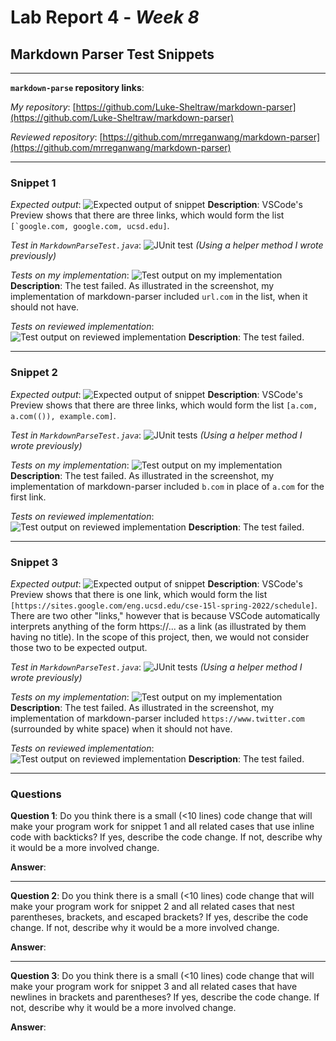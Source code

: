# Lab Report 4 - _Week 8_
## Markdown Parser Test Snippets

***

**`markdown-parse` repository links**:

*My repository*: [https://github.com/Luke-Sheltraw/markdown-parser](https://github.com/Luke-Sheltraw/markdown-parser)

*Reviewed repository*: [https://github.com/mrreganwang/markdown-parser](https://github.com/mrreganwang/markdown-parser)

***

### **Snippet 1**

*Expected output*:
![Expected output of snippet](images/snippet1expectedoutput.png)
**Description**: VSCode's Preview shows that there are three links, which would form the list ``[`google.com, google.com, ucsd.edu]``.

*Test in `MarkdownParseTest.java`*:
![JUnit test](images/snippet1test.png)
*(Using a helper method I wrote previously)*

*Tests on my implementation*:
![Test output on my implementation](images/snippet1mytest.png)
**Description**: The test failed. As illustrated in the screenshot, my implementation of markdown-parser included `url.com` in the list, when it should not have. 

*Tests on reviewed implementation*:
![Test output on reviewed implementation](images/snippet1theirtest.png)
**Description**: The test failed. 

***

### **Snippet 2**

*Expected output*:
![Expected output of snippet](images/snippet2expectedoutput.png)
**Description**: VSCode's Preview shows that there are three links, which would form the list ``[a.com, a.com(()), example.com]``.

*Test in `MarkdownParseTest.java`*:
![JUnit tests](images/snippet2test.png)
*(Using a helper method I wrote previously)*

*Tests on my implementation*:
![Test output on my implementation](images/snippet2mytest.png)
**Description**: The test failed. As illustrated in the screenshot, my implementation of markdown-parser included `b.com` in place of `a.com` for the first link.

*Tests on reviewed implementation*:
![Test output on reviewed implementation](images/snippet2theirtest.png)
**Description**: The test failed.

***

### **Snippet 3**

*Expected output*:
![Expected output of snippet](images/snippet3expectedoutput.png)
**Description**: VSCode's Preview shows that there is one link, which would form the list ``[https://sites.google.com/eng.ucsd.edu/cse-15l-spring-2022/schedule]``. There are two other "links," however that is because VSCode automatically interprets anything of the form https://... as a link (as illustrated by them having no title). In the scope of this project, then, we would not consider those two to be expected output. 

*Test in `MarkdownParseTest.java`*:
![JUnit tests](images/snippet3test.png)
*(Using a helper method I wrote previously)*

*Tests on my implementation*:
![Test output on my implementation](images/snippet3mytest.png)
**Description**: The test failed. As illustrated in the screenshot, my implementation of markdown-parser included `https://www.twitter.com` (surrounded by white space) when it should not have.

*Tests on reviewed implementation*:
![Test output on reviewed implementation](images/snippet3theirtest.png)
**Description**: The test failed.

***

### **Questions**

**Question 1**: Do you think there is a small (<10 lines) code change that will make your program work for snippet 1 and all related cases that use inline code with backticks? If yes, describe the code change. If not, describe why it would be a more involved change.

**Answer**:

***

**Question 2**: Do you think there is a small (<10 lines) code change that will make your program work for snippet 2 and all related cases that nest parentheses, brackets, and escaped brackets? If yes, describe the code change. If not, describe why it would be a more involved change.

**Answer**:

***

**Question 3**: Do you think there is a small (<10 lines) code change that will make your program work for snippet 3 and all related cases that have newlines in brackets and parentheses? If yes, describe the code change. If not, describe why it would be a more involved change.

**Answer**: